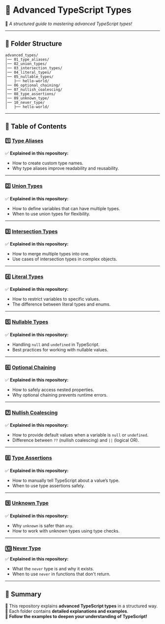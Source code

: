 
# 📌 **Advanced TypeScript Types**  
🔹 *A structured guide to mastering advanced TypeScript types!*  

---

## 📂 **Folder Structure**  
```
advanced_types/
│── 01_type_aliases/
│── 02_union_types/
│── 03_intersection_types/
│── 04_literal_types/
│── 05_nullable_types/
│   ├── hello-world/
│── 06_optional_chaining/
│── 07_nullish_coalescing/
│── 08_type_assertions/
│── 09_unknown_type/
│── 10_never_type/
│   ├── hello-world/
```

---

## 📖 **Table of Contents**  

### 1️⃣ **[Type Aliases](01_type_aliases/)**  
✅ **Explained in this repository:**  
- How to create custom type names.  
- Why type aliases improve readability and reusability.  

---

### 2️⃣ **[Union Types](02_union_types/)**  
✅ **Explained in this repository:**  
- How to define variables that can have multiple types.  
- When to use union types for flexibility.  

---

### 3️⃣ **[Intersection Types](03_intersection_types/)**  
✅ **Explained in this repository:**  
- How to merge multiple types into one.  
- Use cases of intersection types in complex objects.  

---

### 4️⃣ **[Literal Types](04_literal_types/)**  
✅ **Explained in this repository:**  
- How to restrict variables to specific values.  
- The difference between literal types and enums.  

---

### 5️⃣ **[Nullable Types](05_nullable_types/hello-world/)**  
✅ **Explained in this repository:**  
- Handling `null` and `undefined` in TypeScript.  
- Best practices for working with nullable values.  

---

### 6️⃣ **[Optional Chaining](06_optional_chaining/)**  
✅ **Explained in this repository:**  
- How to safely access nested properties.  
- Why optional chaining prevents runtime errors.  

---

### 7️⃣ **[Nullish Coalescing](07_nullish_coalescing/)**  
✅ **Explained in this repository:**  
- How to provide default values when a variable is `null` or `undefined`.  
- Difference between `??` (nullish coalescing) and `||` (logical OR).  

---

### 8️⃣ **[Type Assertions](08_type_assertions/)**  
✅ **Explained in this repository:**  
- How to manually tell TypeScript about a value’s type.  
- When to use type assertions safely.  

---

### 9️⃣ **[Unknown Type](09_unknown_type/)**  
✅ **Explained in this repository:**  
- Why `unknown` is safer than `any`.  
- How to work with unknown types using type checks.  

---

### 🔟 **[Never Type](10_never_type/hello-world/)**  
✅ **Explained in this repository:**  
- What the `never` type is and why it exists.  
- When to use `never` in functions that don't return.  

---

## 🎯 **Summary**  
📌 This repository explains **advanced TypeScript types** in a structured way.  
📌 Each folder contains **detailed explanations and examples**.  
📌 **Follow the examples to deepen your understanding of TypeScript!**  

